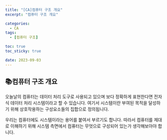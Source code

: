 ```yaml
---
title: "[CA]컴퓨터 구조 개요"
excerpt: "컴퓨터 구조 개요"

categories:
  - CA
tags:
  - [컴퓨터 구조]

toc: true
toc_sticky: true

date: 2023-09-03
---
```


## 📚컴퓨터 구조 개요
오늘날의 컴퓨터는 데이터 처리 도구로 사용되고 있으며 보다 정확하게 표현한다면 전자식 데이터 처리 시스템이라고 할 수 있습니다. 여기서 시스템이란 부여된 목적을 달성하기 위해 상호작용하는 구성요소들의 집합으로 정의됩니다.

우리는 컴퓨터에도 시스템이라는 용어를 붙여서 부르기도 합니다. 따라서 컴퓨터를 제대로 이해하기 위해 시스템 측면에서 컴퓨터는 무엇으로 구성되어 있는가 생각해보아야 합니다.

<br><br>